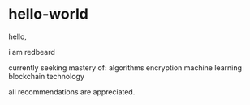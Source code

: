 # hello-world

hello,

i am redbeard

currently seeking mastery of:
  algorithms
  encryption
  machine learning
  blockchain technology
 
all recommendations are appreciated.

